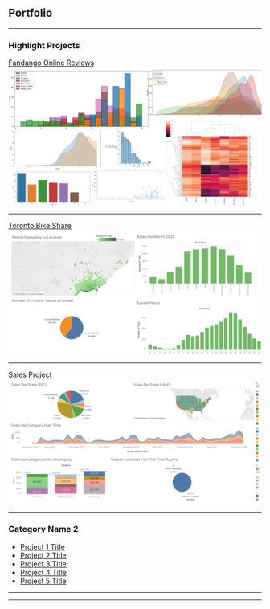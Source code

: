 ## Portfolio

---

### Highlight Projects

[Fandango Online Reviews](https://github.com/seifsami/Fandango-Recreation/blob/main/FandangoDataAnalysisProject.ipynb)
<img src="images/Fandango_Recreation_Project.png?raw=true"/>

---
[Toronto Bike Share](https://github.com/seifsami/Toronto-Bike-Share-Analysis)
<img src="images/Toronto_Bikeshare_Dashboard.png?raw=true"/>



---
[Sales Project](https://public.tableau.com/views/FirstTableau_16626178681970/Dashboard1?:language=en-US&:display_count=n&:origin=viz_share_link)
<img src="images/Sales_Project_Dashboard.png?raw=true"/>


---

### Category Name 2

- [Project 1 Title](http://example.com/)
- [Project 2 Title](http://example.com/)
- [Project 3 Title](http://example.com/)
- [Project 4 Title](http://example.com/)
- [Project 5 Title](http://example.com/)

---




---

